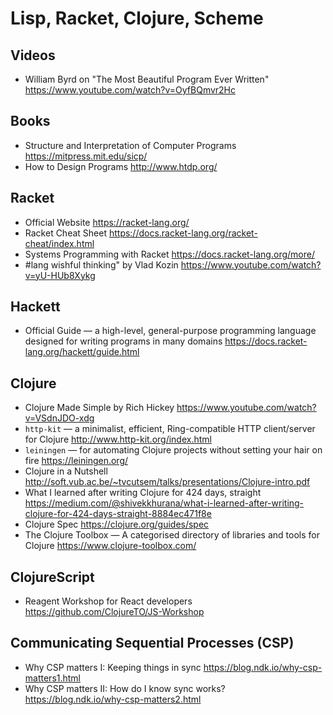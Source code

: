 # Lisp, Racket, Clojure, Scheme

## Videos

* William Byrd on "The Most Beautiful Program Ever Written"
  https://www.youtube.com/watch?v=OyfBQmvr2Hc

## Books

* Structure and Interpretation of Computer Programs
  https://mitpress.mit.edu/sicp/
* How to Design Programs
  http://www.htdp.org/

## Racket

* Official Website
  https://racket-lang.org/
* Racket Cheat Sheet
  https://docs.racket-lang.org/racket-cheat/index.html
* Systems Programming with Racket
  https://docs.racket-lang.org/more/
* #lang wishful thinking" by Vlad Kozin
  https://www.youtube.com/watch?v=yU-HUb8Xykg

## Hackett

* Official Guide — a high-level, general-purpose programming language designed for writing programs in many domains
  https://docs.racket-lang.org/hackett/guide.html

## Clojure

* Clojure Made Simple by Rich Hickey
  https://www.youtube.com/watch?v=VSdnJDO-xdg
* `http-kit` — a minimalist, efficient, Ring-compatible HTTP client/server for Clojure
  http://www.http-kit.org/index.html
* `leiningen` — for automating Clojure projects without setting your hair on fire
  https://leiningen.org/
* Clojure in a Nutshell
  http://soft.vub.ac.be/~tvcutsem/talks/presentations/Clojure-intro.pdf
* What I learned after writing Clojure for 424 days, straight
  https://medium.com/@shivekkhurana/what-i-learned-after-writing-clojure-for-424-days-straight-8884ec471f8e
* Clojure Spec
  https://clojure.org/guides/spec
* The Clojure Toolbox — A categorised directory of libraries and tools for Clojure
  https://www.clojure-toolbox.com/

## ClojureScript

* Reagent Workshop for React developers
  https://github.com/ClojureTO/JS-Workshop

## Communicating Sequential Processes (CSP)

* Why CSP matters I: Keeping things in sync
  https://blog.ndk.io/why-csp-matters1.html
* Why CSP matters II: How do I know sync works?
  https://blog.ndk.io/why-csp-matters2.html
